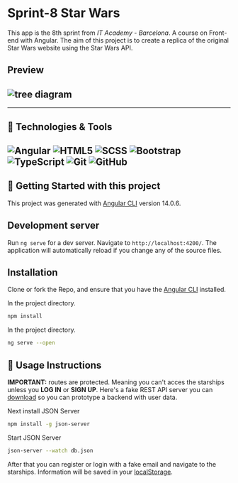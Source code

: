 # Sprint-8 Star Wars

This app is the 8th sprint from *IT Academy - Barcelona*. A course on Front-end with Angular. The aim of this project is to create a replica of the original Star Wars website using the Star Wars API.

## **Preview**

## ![tree diagram](src/assets/starwars-preview.gif)

---

## :wrench: **Technologies & Tools**

![Angular](https://img.shields.io/badge/-Angular-C62828?style=flat-square&logo=angular)
![HTML5](https://img.shields.io/badge/-HTML5-E34F26?style=flat-square&logo=html5&logoColor=white)
![SCSS](https://img.shields.io/badge/-SCSS-black?style=flat-square&logo=sass)
![Bootstrap](https://img.shields.io/badge/-Bootstrap-563D7C?style=flat-square&logo=bootstrap)
![TypeScript](https://img.shields.io/badge/-TypeScript-ffffff?style=flat-square&logo=typescript)
![Git](https://img.shields.io/badge/-Git-black?style=flat-square&logo=git)
![GitHub](https://img.shields.io/badge/-GitHub-181717?style=flat-square&logo=github)
---

## :seedling: **Getting Started with this project**

This project was generated with [Angular CLI](https://github.com/angular/angular-cli) version 14.0.6.

## Development server

Run `ng serve` for a dev server. Navigate to `http://localhost:4200/`. The application will automatically reload if you change any of the source files.

## Installation

Clone or fork the Repo, and ensure that you have the [Angular CLI](https://github.com/angular/angular-cli) installed.

In the project directory.

```bash
npm install
```

In the project directory.

```bash
ng serve --open
```

## :bookmark_tabs: **Usage Instructions**

**IMPORTANT:** routes are protected. Meaning you can't acces the starships unless you **LOG IN** or **SIGN UP**. 
Here's a fake REST API server you can [download](src/assets/star-wars-server/db.json) so you can prototype a backend with user data.

Next install JSON Server
```bash
npm install -g json-server
```

Start JSON Server

```bash
json-server --watch db.json
```

After that you can register or login with a fake email and navigate to the starships. Information will be saved in your [localStorage](https://developer.mozilla.org/es/docs/Web/API/Window/localStorage). 